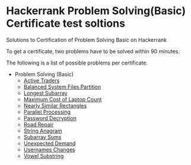 # Hackerrank Problem Solving(Basic) Certificate test soltions

Solutions to Certification of Problem Solving Basic on Hackerrank

To get a certificate, two problems have to be solved within 90 minutes.

The following is a list of possible problems per certificate.

- Problem Solving (Basic)
  - [Active Traders](active-traders.js)
  - [Balanced System Files Partition](balanced-system-files-partition)
  - [Longest Subarray](longest-subarray)
  - [Maximum Cost of Laptop Count](maximum-cost-of-laptop-count)
  - [Nearly Similar Rectangles](nearly-similar-rectangles)
  - [Parallel Processing](parallel-processing)
  - [Password Decryption](password-decryption)
  - [Road Repair](road-repair)
  - [String Anagram](string-anagram)
  - [Subarray Sums](subarray-sums)
  - [Unexpected Demand](unexpected-demand)
  - [Usernames Changes](usernames-changes)
  - [Vowel Substring](vowel-substring)
